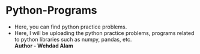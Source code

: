 # Python-Programs
- Here, you can find python practice problems.<br>
- Here, I will be uploading the python practice problems, programs related to python libraries such as numpy, pandas, etc. <br>
**Author - Wehdad Alam**
